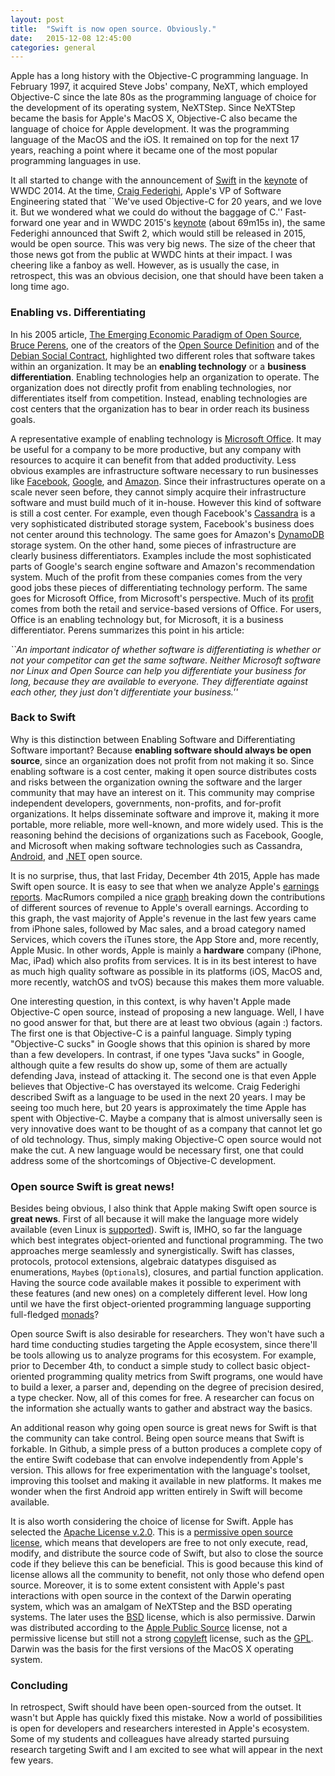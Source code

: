 ```yaml
---
layout: post
title:  "Swift is now open source. Obviously."
date:   2015-12-08 12:45:00
categories: general
---
```


Apple has a long history with the Objective-C programming language. In February 1997, it acquired Steve Jobs' company, NeXT, which employed Objective-C since the late 80s as the programming language of choice for the development of its operating system, NeXTStep. Since NeXTStep became the basis for Apple's MacOS X, Objective-C also became the  language of choice for Apple development. It was the programming language of the MacOS and the iOS. It remained on top for the next 17 years, reaching a point where it became one of the most popular programming languages in use. 

It all started to change with the announcement of [Swift](http://www.swift.org/) in the [keynote](http://www.apple.com/apple-events/june-2014/) of WWDC 2014. At the time, [Craig Federighi](http://www.apple.com/br/pr/bios/craig-federighi.html), Apple's VP of Software Engineering stated that ``We've used Objective-C for 20 years, and we love it. But we wondered what we could do without the baggage of C.'' Fast-forward one year and in WWDC 2015's [keynote](http://www.apple.com/live/2015-june-event/) (about 69m15s in), the same Federighi announced that Swift 2, which would still be released in 2015, would be open source. This was very big news. The size of the cheer that those news got from the public at WWDC hints at their impact. I was cheering like a fanboy as well. 
However, as is usually the case, in retrospect, this was an obvious decision, one that should have been taken a long time ago. 

### Enabling vs. Differentiating

In his 2005 article, [The Emerging Economic Paradigm of Open Source](http://firstmonday.org/ojs/index.php/fm/article/viewArticle/1470/1385), [Bruce Perens](http://perens.com/), one of the creators of the [Open Source Definition](https://opensource.org/osd-annotated) and of the [Debian Social Contract](https://www.debian.org/social_contract.en.html), highlighted two different roles that software takes within an organization. It may be an **enabling technology** or a **business differentiation**. Enabling technologies help an organization to operate. The organization does not directly profit from enabling technologies, nor differentiates itself from competition. Instead, enabling technologies are cost centers that the organization has to bear in order reach its business goals. 

A representative example of enabling technology is [Microsoft Office](https://products.office.com/). It may be useful for a company to be more productive, but any company with resources to acquire it can benefit from that added productivity. Less obvious examples are infrastructure software necessary to run businesses like [Facebook](http://www.facebook.com), [Google](http://www.google.com), and [Amazon](http://www.amazon.com). Since their infrastructures operate on a scale never seen before, they cannot simply acquire their infrastructure software and must build much of it in-house. However this kind of software is still a cost center. For example, even though Facebook's [Cassandra](http://cassandra.apache.org/) is a very sophisticated distributed storage system, Facebook's business does not center around this technology. The same goes for Amazon's [DynamoDB](http://docs.aws.amazon.com/amazondynamodb/latest/developerguide/Introduction.html) storage system. On the other hand, some pieces of infrastructure are clearly business differentiators. Examples include the most sophisticated parts of Google's search engine software and Amazon's recommendation system. Much of the profit from these companies comes from the very good jobs these pieces of differentiating technology perform. The same goes for Microsoft Office, from Microsoft's perspective. Much of its [profit](http://www.theregister.co.uk/2015/04/24/microsoft_q3_2015_results_azure_cloud/) comes from both the retail and service-based versions of Office. For users, Office is an enabling technology but, for Microsoft, it is a business differentiator. Perens summarizes this point in his article: 

*``An important indicator of whether software is differentiating is whether or not your competitor can get the same software. Neither Microsoft software nor Linux and Open Source can help you differentiate your business for long, because they are available to everyone. They differentiate against each other, they just don't differentiate your business.''*

### Back to Swift

Why is this distinction between Enabling Software and Differentiating Software important? Because **enabling software should always be open source**, since an organization does not profit from not making it so. Since enabling software is a cost center, making it open source distributes costs and risks between the organization owning the software and the larger community that may have an interest on it. This community may comprise independent developers, governments, non-profits, and for-profit organizations. It helps disseminate software and improve it, making it more portable, more reliable, more well-known, and more widely used. This is the reasoning behind the decisions of organizations such as Facebook, Google, and Microsoft when making software technologies such as Cassandra, [Android](https://www.android.com/), and [.NET](https://news.microsoft.com/2014/11/12/microsoft-takes-net-open-source-and-cross-platform-adds-new-development-capabilities-with-visual-studio-2015-net-2015-and-visual-studio-online/ ) open source. 

It is no surprise, thus, that last Friday, December 4th 2015, Apple has made Swift open source. It is easy to see that when we analyze Apple's  [earnings reports](http://www.apple.com/pr/library/2015/10/27Apple-Reports-Record-Fourth-Quarter-Results.html). MacRumors compiled a nice [graph](http://www.macrumors.com/2015/10/27/q4-2015-earnings/) breaking down the contributions of different sources of revenue to Apple's overall earnings. According to this graph, the vast majority of Apple's revenue in the last few years came from iPhone sales, followed by Mac sales, and a broad category named Services, which covers the iTunes store, the App Store and, more recently, Apple Music. In other words, Apple is mainly a **hardware** company (iPhone, Mac, iPad) which also profits from services. It is in its best interest to have as much high quality software as possible in its platforms (iOS, MacOS and, more recently, watchOS and tvOS) because this makes them more valuable. 

One interesting question, in this context, is why haven't Apple made Objective-C open source, instead of proposing a new language. Well, I have no good answer for that, but there are at least two obvious (again :) factors. The first one is that Objective-C is a painful language. Simply typing "Objective-C sucks" in Google shows that this opinion is shared by more than a few developers. In contrast, if one types "Java sucks" in Google, although quite a few results do show up, some of them are actually defending Java, instead of attacking it. The second one is that even Apple believes that Objective-C has overstayed its welcome. Craig Federighi described Swift as a language to be used in the next 20 years. I may be seeing too much here, but 20 years is approximately the time Apple has spent with Objective-C. Maybe a company that is almost universally seen is very innovative does want to be thought of as a company that cannot let go of old technology. Thus, simply making Objective-C open source would not make the cut. A new language would be necessary first, one that could address some of the shortcomings of 
Objective-C development. 

### Open source Swift is great news!

Besides being obvious, I also think that Apple making Swift open source is **great news**. First of all because it will make the language more widely available (even Linux is [supported](https://github.com/apple/swift)). Swift is, IMHO, so far the language which best integrates object-oriented and functional programming. The two approaches merge seamlessly and synergistically. Swift has classes, protocols, protocol extensions, algebraic datatypes disguised as enumerations, ``Maybe``s (``Optional``s), closures, and partial function application. Having the source code available makes it possible to experiment with these features (and new ones) on a completely different level. How long until we have the first object-oriented programming language supporting full-fledged [monads](http://adit.io/posts/2013-04-17-functors,_applicatives,_and_monads_in_pictures.html)?

Open source Swift is also desirable for researchers. They won't have such a hard time conducting studies targeting the Apple ecosystem, since there'll be tools allowing us to analyze programs for this ecosystem. For example, prior to December 4th, to conduct a simple study to collect basic object-oriented programming quality metrics from Swift programs, one would have to build a lexer, a parser and, depending on the degree of precision desired, a type checker. Now, all of this comes for free. A researcher can focus on the information she actually wants to gather and abstract way the basics. 

An additional reason why going open source is great news for Swift is that the community can take control. Being open source means that Swift is forkable. In Github, a simple press of a button produces a complete copy of the entire Swift codebase that can envolve independently from Apple's version. This allows for free experimentation with the language's toolset, improving this toolset and making it available in new platforms. It makes me wonder when the first Android app written entirely in Swift will become available. 

It is also worth considering the choice of license for Swift. Apple has selected the [Apache License v.2.0](http://www.apache.org/licenses/LICENSE-2.0). This is a [permissive open source license](https://en.wikipedia.org/wiki/Permissive_free_software_licence), which means that developers are free to not only execute, read, modify, and distribute the source code of Swift, but also to close the source code if they believe this can be beneficial. This is good because this kind of license allows all the community to benefit, not only those who defend open source. Moreover, it is to some extent consistent with Apple's past interactions with open source in the context of the Darwin operating system, which was an amalgam of NeXTStep and the BSD operating systems. The later uses the [BSD](https://opensource.org/licenses/BSD-3-Clause) license, which is also permissive.  Darwin was distributed according to the [Apple Public Source](https://en.wikipedia.org/wiki/Apple_Public_Source_License) license, not a permissive license but still not a strong [copyleft](http://www.gnu.org/licenses/copyleft.en.html) license, such as the [GPL](http://www.gnu.org/licenses/gpl-3.0.en.html). Darwin was the basis for the first versions of the MacOS X operating system.

### Concluding

In retrospect, Swift should have been open-sourced from the outset. It wasn't but Apple has quickly fixed this mistake. Now a world of possibilities is open for developers and researchers interested in Apple's ecosystem. Some of my students and colleagues have already started pursuing research targeting Swift and I am excited to see what will appear in the next few years. 
